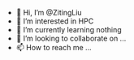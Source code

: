 - 👋 Hi, I’m @ZitingLiu
- 👀 I’m interested in HPC
- 🌱 I’m currently learning nothing
- 💞️ I’m looking to collaborate on ...
- 📫 How to reach me ...

<!---
ZitingLiu/ZitingLiu is a ✨ special ✨ repository because its `README.md` (this file) appears on your GitHub profile.
You can click the Preview link to take a look at your changes.
--->
